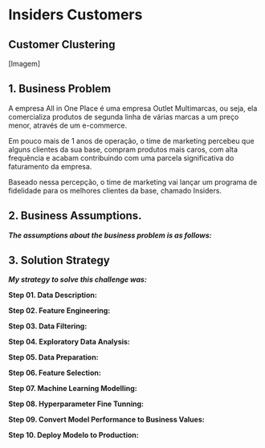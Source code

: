 # Insiders Customers



## Customer Clustering

[Imagem]

## 1. Business Problem

<p> A empresa All in One Place é uma empresa Outlet Multimarcas, ou seja, ela comercializa produtos de segunda linha de várias marcas a um preço menor, através de um e-commerce.</p>

<p> Em pouco mais de 1 anos de operação, o time de marketing percebeu que alguns clientes da sua base, compram produtos mais caros, com alta frequência e acabam contribuindo com uma parcela significativa do faturamento da empresa. </p>

<p> Baseado nessa percepção, o time de marketing vai lançar um programa de fidelidade para os melhores clientes da base, chamado Insiders. </p>

## 2. Business Assumptions.

***The assumptions about the business problem is as follows:*** 


## 3. Solution Strategy

***My strategy to solve this challenge was:***

**Step 01. Data Description:** 

**Step 02. Feature Engineering:**

**Step 03. Data Filtering:** 

**Step 04. Exploratory Data Analysis:** 

**Step 05. Data Preparation:** 

**Step 06. Feature Selection:** 

**Step 07. Machine Learning Modelling:** 

**Step 08. Hyperparameter Fine Tunning:** 

**Step 09. Convert Model Performance to Business Values:** 

**Step 10. Deploy Modelo to Production:** 
